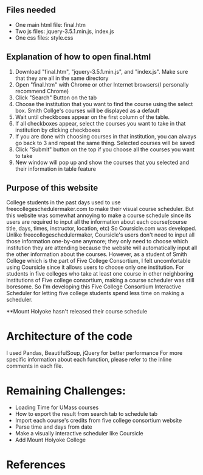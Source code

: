 ## Files needed
* One main html file: final.htm
* Two js files: jquery-3.5.1.min.js, index.js
* One css files: style.css

## Explanation of how to open final.html
1. Download "final.htm", "jquery-3.5.1.min.js", and "index.js". Make sure that they are all in the same directory
2. Open "final.htm" with Chrome or other Internet browsers(I personally recommend Chrome)
3. Click "Search" Button on the tab
4. Choose the institution that you want to find the course using the select box. 
   Smith Collge's courses will be displayed as a default
5. Wait until checkboxes appear on the first column of the table.
6. If all checkboxes appear, select the courses you want to take in that institution by clicking checkboxes
7. If you are done with choosing courses in that institution, you can always go back to 3 and repeat the same thing. Selected courses will be saved
8. Click "Submit" button on the top if you choose all the courses you want to take
9. New window will pop up and show the courses that you selected and their information in table feature 

## Purpose of this website
College students in the past days used to use freecollegeschedulermaker.com to make their visual course scheduler.
But this website was somewhat annoying to make a course schedule since its users are required to input all the information about each course(course title, days, times, instructor, location, etc)
So Coursicle.com was developed. Unlike freecollegeschedulermaker, Coursicle's users don't need to input all those information one-by-one anymore; they only need to choose which institution they are attending because the website will automatically input all the other information about the courses.
However, as a student of Smith College which is the part of Five College Consortium, I felt uncomfortable using Coursicle since it allows users to choose only one institution.
For students in five colleges who take at least one course in other neighboring institutions of Five college consortium, making a course scheduler was still boresome.
So I'm developing this Five College Consortium Interactive Scheduler for letting five college students spend less time on making a scheduler.

**Mount Holyoke hasn't released their course schedule

# Architecture of the code
I used Pandas, BeautifulSoup, jQuery for better performance
For more specific information about each function, please refer to the inline comments in each file.  

# Remaining Challenges:
* Loading Time for UMass courses
* How to export the result from search tab to schedule tab
* Import each course's credits from five college consortium website 
* Parse time and days from date
* Make a visually interactive scheduler like Coursicle
* Add Mount Holyoke College

# References 

